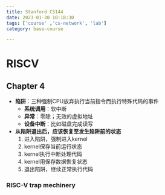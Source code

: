 ```yaml
---
title: Stanford CS144
date: 2023-01-30 10:18:30
tags: ['course' ,'cs-network', 'lab']
category: base-course

---
```


# RISCV

## Chapter 4

* **陷阱**：三种强制CPU放弃执行当前指令而执行特殊代码的事件
  * **系统调用**：软中断
  * **异常**：零除；无效的虚拟地址
  * **设备中断**：比如磁盘完成读写
* **从陷阱退出后，应该恢复至发生陷阱前的状态**
  1. 进入陷阱，强制进入kernel
  2. kernel保存当前运行状态
  3. kernel执行中断处理代码
  4. kernel用保存数据恢复状态
  5. 退出陷阱，继续正常执行代码

### RISC-V trap mechinery

